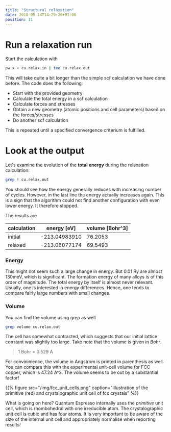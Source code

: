 ```yaml
---
title: "Structural relaxation"
date: 2018-05-14T14:29:26+01:00
position: 11
---
```


# Run a relaxation run

Start the calculation with

```bash
pw.x < cu.relax.in | tee cu.relax.out
```

This will take quite a bit longer than the simple scf calculation we have done before. The code does the following:

- Start with the provided geometry
- Calculate the total energy in a scf calculation
- Calculate forces and stresses
- Obtain a new geometry (atomic positions and cell parameters) based on the forces/stresses
- Do another scf calculation

This is repeated until a specified convergence criterium is fulfilled.

# Look at the output

Let's examine the evolution of the **total energy** during the relaxation calculation:

```bash
grep ! cu.relax.out
```

You should see how the energy generally reduces with increasing number of cycles. However, in the last line the energy actually increases again. This is a sign that the algorithm could not find another configuration with even lower energy. It therefore stopped.

The results are

| calculation | energy [eV]   | volume [Bohr^3] |
| ----------- | ------------- | --------------- |
| initial     | -213.04983910 | 76.2053         |
| relaxed     | -213.06077174 | 69.5493         |

### Energy

This might not seem such a large change in energy. But 0.01 Ry are almost 130meV, which is significant. The formation energy of many alloys is of this order of magnitude. The total energy by itself is almost never relevant. Usually, one is interested in energy differences. Hence, one tends to compare fairly large numbers with small changes.

### Volume

You can find the volume using grep as well

```bash
grep volume cu.relax.out
```

The cell has somewhat contracted, which suggests that our initial lattice constant was slightly too large. Take note that the volume is given in *Bohr*. 

> 1 Bohr = 0.529 A

For convininience, the volume in Angstrom is printed in parenthesis as well. You can compare this with the experimental unit-cell volume for FCC copper, which is 47.24 A^3. The volume seems to be out by a substantial factor!  

{{% figure src="/img/fcc_unit_cells.png" caption="Illustration of the primitive (red) and crystalographic unit cell of fcc crystals" %}}


What is going on here? Quantum Espresso internally uses the *primitive* unit cell, which is rhombohedral with one irreducible atom. The crystalographic unit cell is cubic and has four atoms. It is very important to be aware of the size of the internal unit cell and appropriately normalise when reporting results!

